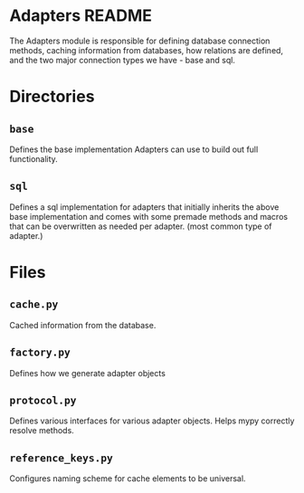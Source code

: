 # Adapters README

The Adapters module is responsible for defining database connection methods, caching information from databases, how relations are defined, and the two major connection types we have - base and sql.

# Directories

## `base`

Defines the base implementation Adapters can use to build out full functionality.

## `sql`

Defines a sql implementation for adapters that initially inherits the above base implementation and  comes with some premade methods and macros that can be overwritten as needed per adapter. (most common type of adapter.)

# Files

## `cache.py`

Cached information from the database.

## `factory.py`
Defines how we generate adapter objects

## `protocol.py`

Defines various interfaces for various adapter objects. Helps mypy correctly resolve methods.

## `reference_keys.py`

Configures naming scheme for cache elements to be universal.
